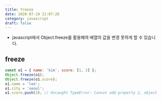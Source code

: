 ```yaml
---
title: freeze
date: 2020-07-19 21:07:26
category: javascript
draft: false
---
```


- javascript에서 Object.freeze를 활용해여 배열의 값을 변경 못하게 할 수 있습니다.

## freeze

```javascript
const o1 = { name: 'kim', score: [1, 2] };
Object.freeze(o1);
Object.freeze(o1.score);
o1.name = 'lee';
o1.city = 'seoul';
o1.score.push(3); // Uncaught TypeError: Cannot add property 2, object is not extensible
```
